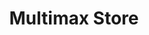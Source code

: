---
title: "Multimax Store"
url: /caracas/multimax-store-av-francisco-de-miranda/
shop: electrónica
---